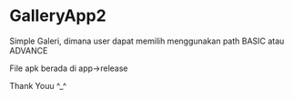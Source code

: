 # GalleryApp2

Simple Galeri, dimana user dapat memilih menggunakan path BASIC atau ADVANCE

File apk berada di app->release

Thank Youu ^_^
